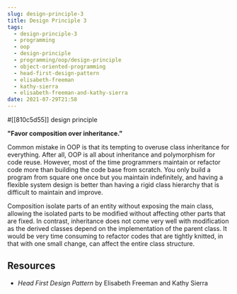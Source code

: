 ```yaml
---
slug: design-principle-3
title: Design Principle 3
tags:
  - design-principle-3
  - programming
  - oop
  - design-principle
  - programming/oop/design-principle
  - object-oriented-programming
  - head-first-design-pattern
  - elisabeth-freeman
  - kathy-sierra
  - elisabeth-freeman-and-kathy-sierra
date: 2021-07-29T21:58
---
```



#[[810c5d55]] design principle

**"Favor composition over inheritance."**

Common mistake in OOP is that its tempting to overuse class inheritance for
everything. After all, OOP is all about inheritance and polymorphism for code
reuse. However, most of the time programmers maintain or refactor code more than
building the code base from scratch. You only build a program from square one
once but you maintain indefinitely, and having a flexible system design is
better than having a rigid class hierarchy that is difficult to maintain and
improve.

Composition isolate parts of an entity without exposing the main class, allowing
the isolated parts to be modified without affecting other parts that are fixed.
In contrast, inheritance does not come very well with modification as the
derived classes depend on the implementation of the parent class. It would be
very time consuming to refactor codes that are tightly knitted, in that with one
small change, can affect the entire class structure.

## Resources

- _Head First Design Pattern_ by Elisabeth Freeman and Kathy Sierra


